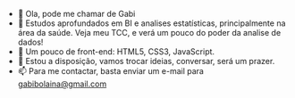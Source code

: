 - 👋 Ola, pode me chamar de Gabi
- 🌱 Estudos aprofundados em BI e analises estatísticas, principalmente na área da saúde. Veja meu TCC, e verá um pouco do poder da analise de dados!
- 👀 Um pouco de front-end: HTML5, CSS3, JavaScript.
- 💞️ Estou a disposição, vamos trocar ideias, conversar, será um prazer. 
- 📫 Para me contactar, basta enviar um e-mail para gabibolaina@gmail.com

<!---
GabiBolaina/GabiBolaina is a ✨ special ✨ repository because its `README.md` (this file) appears on your GitHub profile.
You can click the Preview link to take a look at your changes.
--->
